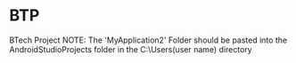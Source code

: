 # BTP
BTech Project
NOTE: The 'MyApplication2' Folder should be pasted into the AndroidStudioProjects folder in the C:\Users\(user name) directory

